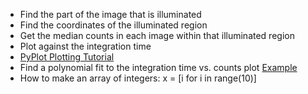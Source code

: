 - Find the part of the image that is illuminated
- Find the coordinates of the illuminated region
- Get the median counts in each image within that illuminated region
- Plot against the integration time
- [PyPlot Plotting Tutorial](http://matplotlib.org/users/pyplot_tutorial.html)
- Find a polynomial fit to the integration time vs. counts plot [Example](https://sites.google.com/site/scienceuprising/tools/useful-python-scripts/matplotlib/using-numpy-s-polyfit-in-combination-with-matplotlib-to-fit-data-points)
- How to make an array of integers:
x = [i for i in range(10)]
